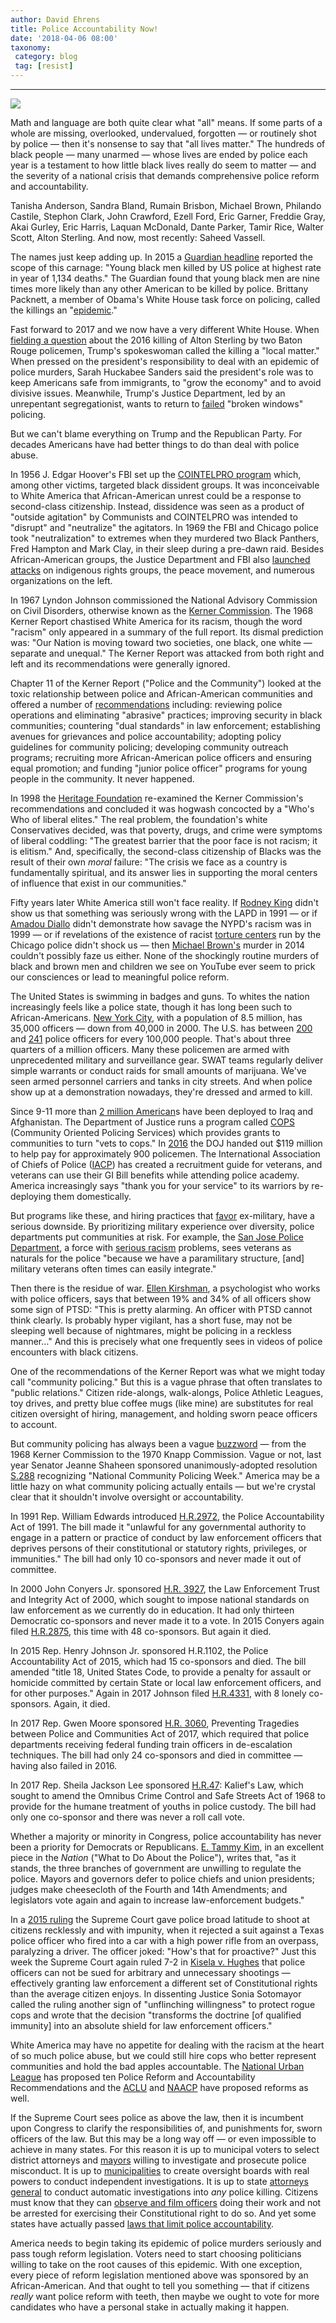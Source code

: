 ```yaml
---
author: David Ehrens
title: Police Accountability Now!
date: '2018-04-06 08:00'
taxonomy:
 category: blog
 tag: [resist]
---
```

---

![](blm.jpg)

Math and language are both quite clear what "all" means. If some parts of a whole are missing, overlooked, undervalued, forgotten — or routinely shot by police — then it's nonsense to say that "all lives matter." The hundreds of black people — many unarmed — whose lives are ended by police each year is a testament to how little black lives really do seem to matter — and the severity of a national crisis that demands comprehensive police reform and accountability.

Tanisha Anderson, Sandra Bland, Rumain Brisbon, Michael Brown, Philando Castile, Stephon Clark, John Crawford, Ezell Ford, Eric Garner, Freddie Gray, Akai Gurley, Eric Harris, Laquan McDonald, Dante Parker, Tamir Rice, Walter Scott, Alton Sterling. And now, most recently: Saheed Vassell.

The names just keep adding up. In 2015 a [Guardian headline](https://www.theguardian.com/us-news/2015/dec/31/the-counted-police-killings-2015-young-black-men) reported the scope of this carnage: "Young black men killed by US police at highest rate in year of 1,134 deaths." The Guardian found that young black men are nine times more likely than any other American to be killed by police. Brittany Packnett, a member of Obama's White House task force on policing, called the killings an "[epidemic](https://www.theguardian.com/us-news/2015/dec/31/the-counted-police-killings-2015-young-black-men)."

Fast forward to 2017 and we now have a very different White House. When [fielding a question](https://www.politico.com/story/2018/03/28/white-house-african-american-shootings-489850) about the 2016 killing of Alton Sterling by two Baton Rouge policemen, Trump's spokeswoman called the killing a "local matter." When pressed on the president's responsibility to deal with an epidemic of police murders, Sarah Huckabee Sanders said the president's role was to keep Americans safe from immigrants, to "grow the economy" and to avoid divisive issues. Meanwhile, Trump's Justice Department, led by an unrepentant segregationist, wants to return to [failed](https://bostonreview.net/race/victor-ray-broken-windows-stop-frisk) "broken windows" policing.

But we can't blame everything on Trump and the Republican Party. For decades Americans have had better things to do than deal with police abuse.

In 1956 J. Edgar Hoover's FBI set up the [COINTELPRO program](http://www.law.harvard.edu/students/orgs/blj/vol18/soffiyah.pdf) which, among other victims, targeted black dissident groups. It was inconceivable to White America that African-American unrest could be a response to second-class citizenship. Instead, dissidence was seen as a product of "outside agitation" by Communists and COINTELPRO was intended to "disrupt" and "neutralize" the agitators. In 1969 the FBI and Chicago police took "neutralization" to extremes when they murdered two Black Panthers, Fred Hampton and Mark Clay, in their sleep during a pre-dawn raid. Besides African-American groups, the Justice Department and FBI also [launched attacks](http://www.law.harvard.edu/students/orgs/blj/vol18/soffiyah.pdf) on indigenous rights groups, the peace movement, and numerous organizations on the left.

In 1967 Lyndon Johnson commissioned the National Advisory Commission on Civil Disorders, otherwise known as the [Kerner Commission](https://www.washingtonpost.com/news/powerpost/wp/2018/03/02/kerner-commission-member-staffers-recall-controversial-report-at-its-50th-anniversary-blaming-racism-for-civil-disorders/?utm_term=.4f35c8764f5d). The 1968 Kerner Report chastised White America for its racism, though the word "racism" only appeared in a summary of the full report. Its dismal prediction was: "Our Nation is moving toward two societies, one black, one white — separate and unequal." The Kerner Report was attacked from both right and left and its recommendations were generally ignored.

Chapter 11 of the Kerner Report ("Police and the Community") looked at the toxic relationship between police and African-American communities and offered a number of [recommendations](http://www.eisenhowerfoundation.org/docs/kerner.pdf) including: reviewing police operations and eliminating "abrasive" practices; improving security in black communities; countering "dual standards" in law enforcement; establishing avenues for grievances and police accountability; adopting policy guidelines for community policing; developing community outreach programs; recruiting more African-American police officers and ensuring equal promotion; and funding "junior police officer" programs for young people in the community. It never happened.

In 1998 the [Heritage Foundation](https://www.heritage.org/poverty-and-inequality/report/the-kerner-commission-report) re-examined the Kerner Commission's recommendations and concluded it was hogwash concocted by a "Who's Who of liberal elites." The real problem, the foundation's white Conservatives decided, was that poverty, drugs, and crime were symptoms of liberal coddling: "The greatest barrier that the poor face is not racism; it is elitism." And, specifically, the second-class citizenship of Blacks was the result of their own *moral* failure: "The crisis we face as a country is fundamentally spiritual, and its answer lies in supporting the moral centers of influence that exist in our communities." 

Fifty years later White America still won't face reality. If [Rodney King](https://www.cbsnews.com/news/march-3rd-1991-rodney-king-lapd-beating-caught-on-video/) didn't show us that something was seriously wrong with the LAPD in 1991 — or if [Amadou Diallo](https://en.wikipedia.org/wiki/Shooting_of_Amadou_Diallo) didn't demonstrate how savage the NYPD's racism was in 1999 — or if revelations of the existence of racist [torture centers](https://www.nytimes.com/2016/10/31/opinion/chicagos-grim-era-of-police-torture.html) run by the Chicago police didn't shock us — then [Michael Brown's](https://www.nytimes.com/interactive/2014/08/13/us/ferguson-missouri-town-under-siege-after-police-shooting.html) murder in 2014 couldn't possibly faze us either. None of the shockingly routine murders of black and brown men and children we see on YouTube ever seem to prick our consciences or lead to meaningful police reform.

The United States is swimming in badges and guns. To whites the nation increasingly feels like a police state, though it has long been such to African-Americans. [New York City](https://citylimits.org/2015/04/14/the-nypd-has-more-cops-than-45-states/), with a population of 8.5 million, has 35,000 officers — down from 40,000 in 2000. The U.S. has between [200](https://www.statista.com/statistics/529925/police-personnel-rate-in-canada-and-us/) and [241](http://blog.skepticallibertarian.com/2016/07/24/how-many-police-are-there-in-the-united-states/) police officers for every 100,000 people. That's about three quarters of a million officers. Many these policemen are armed with unprecedented military and surveillance gear. SWAT teams regularly deliver simple warrants or conduct raids for small amounts of marijuana. We've seen armed personnel carriers and tanks in city streets. And when police show up at a demonstration nowadays, they're dressed and armed to kill.

Since 9-11 more than [2 million American](http://abcnews.go.com/Politics/us-veterans-numbers/story?id=14928136)s have been deployed to Iraq and Afghanistan. The Department of Justice runs a program called [COPS](https://cops.usdoj.gov/Default.asp?Item=2630) (Community Oriented Policing Services) which provides grants to communities to turn "vets to cops." In [2016](https://www.justice.gov/opa/pr/department-justice-awards-119-million-hire-community-policing-officers) the DOJ handed out $119 million to help pay for approximately 900 policemen. The International Association of Chiefs of Police ([IACP](http://www.discoverpolicing.org/find_your_career/?fa=military_veterans)) has created a recruitment guide for veterans, and veterans can use their GI Bill benefits while attending police academy. America increasingly says "thank you for your service" to its warriors by re-deploying them domestically.

But programs like these, and hiring practices that [favor](https://www.csmonitor.com/USA/2012/0625/Military-veterans-to-get-priority-for-police-jobs-under-COPS-grants) ex-military, have a serious downside. By prioritizing military experience over diversity, police departments put communities at risk. For example, the [San Jose Police Department](https://www.sjpd.org/joinsjpdblue/Veterans.html), a force with [serious racism](http://abc7news.com/society/report-sjpd-has-big-problem-being-racially-biased/649558/) problems, sees veterans as naturals for the police "because we have a paramilitary structure, [and] military veterans often times can easily integrate."

Then there is the residue of war. [Ellen Kirshman](https://www.psychologytoday.com/us/blog/cop-doc/201706/cops-and-ptsd-0), a psychologist who works with police officers, says that between 19% and 34% of all officers show some sign of PTSD: "This is pretty alarming. An officer with PTSD cannot think clearly. Is probably hyper vigilant, has a short fuse, may not be sleeping well because of nightmares, might be policing in a reckless manner…" And this is precisely what one frequently sees in videos of police encounters with black citizens.

One of the recommendations of the Kerner Report was what we might today call "community policing." But this is a vague phrase that often translates to "public relations." Citizen ride-alongs, walk-alongs, Police Athletic Leagues, toy drives, and pretty blue coffee mugs (like mine) are substitutes for real citizen oversight of hiring, management, and holding sworn peace officers to account.

But community policing has always been a vague [buzzword](https://www.policeone.com/community-policing/articles/168916006-What-does-community-policing-really-mean/) — from the 1968 Kerner Commission to the 1970 Knapp Commission. Vague or not, last year Senator Jeanne Shaheen sponsored unanimously-adopted resolution [S.288](https://www.govtrack.us/congress/bills/115/sres288) recognizing "National Community Policing Week." America may be a little hazy on what community policing actually entails — but we're crystal clear that it shouldn't involve oversight or accountability.

In 1991 Rep. William Edwards introduced [H.R.2972](https://www.govtrack.us/congress/bills/102/hr2972/summary), the Police Accountability Act of 1991. The bill made it "unlawful for any governmental authority to engage in a pattern or practice of conduct by law enforcement officers that deprives persons of their constitutional or statutory rights, privileges, or immunities." The bill had only 10 co-sponsors and never made it out of committee.

In 2000 John Conyers Jr. sponsored [H.R. 3927](https://www.govtrack.us/congress/bills/106/hr3927/text), the Law Enforcement Trust and Integrity Act of 2000, which sought to impose national standards on law enforcement as we currently do in education. It had only thirteen Democratic co-sponsors and never made it to a vote. In 2015 Conyers again filed [H.R.2875](https://www.congress.gov/bill/114th-congress/house-bill/2875/text), this time with 48 co-sponsors. But again it died.

In 2015 Rep. Henry Johnson Jr. sponsored H.R.1102, the Police Accountability Act of 2015, which had 15 co-sponsors and died. The bill amended "title 18, United States Code, to provide a penalty for assault or homicide committed by certain State or local law enforcement officers, and for other purposes." Again in 2017 Johnson filed [H.R.4331](https://www.govtrack.us/congress/bills/115/hr4331/details), with 8 lonely co-sponsors. Again, it died.

In 2017 Rep. Gwen Moore sponsored [H.R. 3060](https://www.govtrack.us/congress/bills/115/hr3060/details), Preventing Tragedies between Police and Communities Act of 2017, which required that police departments receiving federal funding train officers in de-escalation techniques. The bill had only 24 co-sponsors and died in committee — having also failed in 2016.

In 2017 Rep. Sheila Jackson Lee sponsored [H.R.47](https://www.govtrack.us/congress/bills/115/hr47): Kalief's Law, which sought to amend the Omnibus Crime Control and Safe Streets Act of 1968 to provide for the humane treatment of youths in police custody. The bill had only one co-sponsor and there was never a roll call vote.

Whether a majority or minority in Congress, police accountability has never been a priority for Democrats or Republicans. [E. Tammy Kim](https://www.thenation.com/article/what-to-do-about-the-police/), in an excellent piece in the *Nation* ("What to Do About the Police"), writes that, "as it stands, the three branches of government are unwilling to regulate the police. Mayors and governors defer to police chiefs and union presidents; judges make cheesecloth of the Fourth and 14th Amendments; and legislators vote again and again to increase law-enforcement budgets."

In a [2015 ruling](http://www.latimes.com/nation/la-na-supreme-court-police-shootings-20151109-story.html) the Supreme Court gave police broad latitude to shoot at citizens recklessly and with impunity, when it rejected a suit against a Texas police officer who fired into a car with a high power rifle from an overpass, paralyzing a driver. The officer joked: "How's that for proactive?" Just this week the Supreme Court again ruled 7-2 in [Kisela v. Hughes](https://www.nytimes.com/2018/04/02/us/politics/supreme-court-rules-for-police-officer-in-excessive-force-case.html) that police officers can not be sued for arbitrary and unnecessary shootings — effectively granting law enforcement a different set of Constitutional rights than the average citizen enjoys. In dissenting Justice Sonia Sotomayor called the ruling another sign of "unflinching willingness" to protect rogue cops and wrote that the decision "transforms the doctrine [of qualified immunity] into an absolute shield for law enforcement officers."

White America may have no appetite for dealing with the racism at the heart of so much police abuse, but we could still hire cops who better represent communities and hold the bad apples accountable. The [National Urban League](http://www.iamempowered.com/content/police-reform-and-accountability-recommendations) has proposed ten Police Reform and Accountability Recommendations and the [ACLU](https://www.aclu.org/issues/criminal-law-reform/reforming-police-practices) and [NAACP](http://www.naacpldf.org/case-issue/policing-reform-campaign) have proposed reforms as well.

If the Supreme Court sees police as above the law, then it is incumbent upon Congress to clarify the responsibilities of, and punishments for, sworn officers of the law. But this may be a long way off — or even impossible to achieve in many states. For this reason it is up to municipal voters to select district attorneys and [mayors](https://www.thenation.com/article/a-crop-of-reform-minded-mayors-are-trying-to-fix-policing-and-fight-mass-incarceration/) willing to investigate and prosecute police misconduct. It is up to [municipalities](https://murray.seattle.gov/state-city-police-accountability-legislation/) to create oversight boards with real powers to conduct independent investigations. It is up to state [attorneys general](http://thehill.com/blogs/blog-briefing-room/news/380481-california-ag-to-hold-independent-investigation-into-shooting) to conduct automatic investigations into *any* police killing. Citizens must know that they can [observe and film officers](http://www.slate.com/articles/news_and_politics/politics/2014/08/policing_the_police_america_s_law_enforcement_needs_greater_accountability.html) doing their work and not be arrested for exercising their Constitutional right to do so. And yet some states have actually passed [laws that limit police accountability](https://www.cnn.com/2016/07/12/politics/north-carolina-police-recording-law/index.html).

America needs to begin taking its epidemic of police murders seriously and pass tough reform legislation. Voters need to start choosing politicians willing to take on the root causes of this epidemic. With one exception, every piece of reform legislation mentioned above was sponsored by an African-American. And that ought to tell you something — that if citizens *really* want police reform with teeth, then maybe we ought to vote for more candidates who have a personal stake in actually making it happen.


